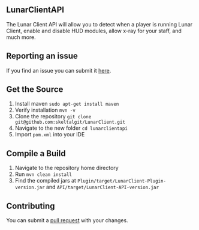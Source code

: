 ## LunarClientAPI

The Lunar Client API will allow you to detect when a player is running Lunar Client, enable and disable HUD modules, allow x-ray for your staff, and much more.

## Reporting an issue

If you find an issue you can submit it [here](https://github.com/skeltalgit/LunarClientAPI/issues).

## Get the Source

1. Install maven `sudo apt-get install maven`
2. Verify installation `mvn -v`
3. Clone the repository `git clone git@github.com:skeltalgit/LunarClient.git`
4. Navigate to the new folder `cd lunarclientapi`
5. Import `pom.xml` into your IDE

## Compile a Build

1. Navigate to the repository home directory
2. Run `mvn clean install`
3. Find the compiled jars at `Plugin/target/LunarClient-Plugin-version.jar` and `API/target/LunarClient-API-version.jar`

## Contributing

You can submit a [pull request](https://github.com/skeltalgit/LunarClientAPI/pulls) with your changes.
